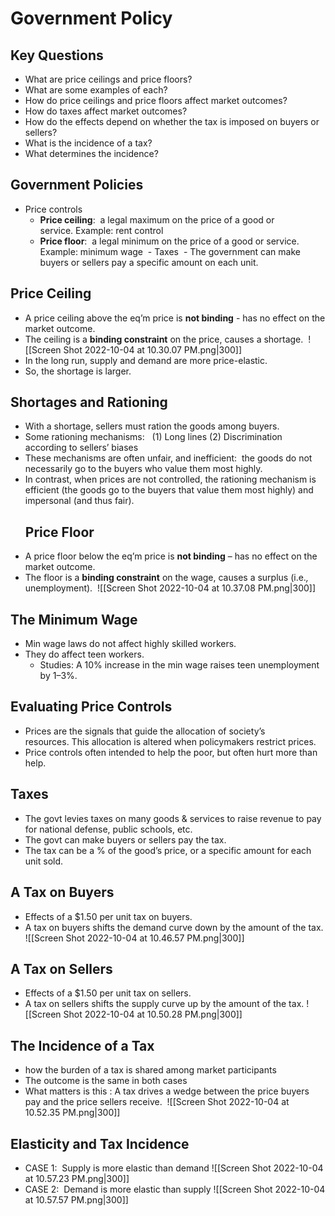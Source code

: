 # Government Policy
## Key Questions
- What are price ceilings and price floors?   
- What are some examples of each?  
- How do price ceilings and price floors affect market outcomes?  
- How do taxes affect market outcomes?  
- How do the effects depend on whether the tax is imposed on buyers or sellers? 
- What is the incidence of a tax? 
- What determines the incidence? 

## Government Policies
- Price controls
	- **Price ceiling**:  a legal maximum on the price of a good or service. Example: rent control 
	- **Price floor**:  a legal minimum on the price of a good or service. Example: minimum wage
 - Taxes
	 - The government can make buyers or sellers pay a specific amount on each unit.

## Price Ceiling
- A price ceiling above the eq’m price is **not binding** - has no effect on the market outcome.  
- The ceiling is a **binding constraint** on the price, causes a shortage. 
![[Screen Shot 2022-10-04 at 10.30.07 PM.png|300]]
- In the long run, supply and demand are more price-elastic. 
- So, the shortage is larger. 

## Shortages and Rationing
- With a shortage, sellers must ration the goods among buyers.  
- Some rationing mechanisms:   (1) Long lines (2) Discrimination according to sellers’ biases
- These mechanisms are often unfair, and inefficient:  the goods do not necessarily go to the buyers who value them most highly. 
- In contrast, when prices are not controlled, the rationing mechanism is efficient (the goods go to the buyers that value them most highly) and impersonal (and thus fair). 
  ## Price Floor 
- A price floor below the eq’m price is **not binding** – has no effect on the market outcome.  
- The floor is a **binding constraint** on the wage, causes a surplus (i.e._,_ unemployment). 
![[Screen Shot 2022-10-04 at 10.37.08 PM.png|300]]
## The Minimum Wage
- Min wage laws do not affect highly skilled workers. 
- They do affect teen workers.  
	- Studies: A 10% increase in the min wage raises teen unemployment by 1–3%. 

## Evaluating Price Controls
- Prices are the signals that guide the allocation of society’s resources. This allocation is altered when policymakers restrict prices. 
- Price controls often intended to help the poor, but often hurt more than help. 

## Taxes
- The govt levies taxes on many goods & services to raise revenue to pay for national defense, public schools, etc. 
- The govt can make buyers or sellers pay the tax. 
- The tax can be a % of the good’s price, or a specific amount for each unit sold.  
## A Tax on Buyers
- Effects of a $1.50 per unit tax on buyers.
- A tax on buyers shifts the demand curve down by the amount of the tax.
![[Screen Shot 2022-10-04 at 10.46.57 PM.png|300]]
## A Tax on Sellers
- Effects of a $1.50 per unit tax on sellers.
- A tax on sellers shifts the supply curve up by the amount of the tax. 
![[Screen Shot 2022-10-04 at 10.50.28 PM.png|300]]
## The **Incidence** of a Tax
- how the burden of a tax is shared among market participants
- The outcome is the same in both cases
- What matters is this : A tax drives a wedge between the price buyers pay and the price sellers receive. 
![[Screen Shot 2022-10-04 at 10.52.35 PM.png|300]]
## Elasticity and Tax Incidence
- CASE 1:  Supply is more elastic than demand
![[Screen Shot 2022-10-04 at 10.57.23 PM.png|300]]
- CASE 2:  Demand is more elastic than supply
![[Screen Shot 2022-10-04 at 10.57.57 PM.png|300]]